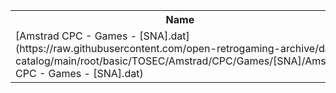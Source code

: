 <table>
<tr><th>Name</th><th>Size</th></tr>
<tr><td>[Amstrad CPC - Games - [SNA].dat](https://raw.githubusercontent.com/open-retrogaming-archive/dat-catalog/main/root/basic/TOSEC/Amstrad/CPC/Games/[SNA]/Amstrad CPC - Games - [SNA].dat)</td><td>1467</td></tr>
</table>
